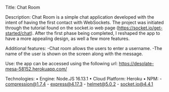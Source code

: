 Title: Chat Room

Description: Chat Room is a simple chat application developed with the intent of having the first contact with WebSockets. The project was initiated through the tutorial found on the socket.io web page (https://socket.io/get-started/chat). After the first phase being completed, I reshaped the app to have a more appealing design, as well a few more features.

Additional features:
-Chat room allows the users to enter a username. 
-The name of the user is shown on the screen along with the message.


Use: the app can be accessed using the following url: 
https://desolate-mesa-58152.herokuapp.com/


Technologies: 
•	Engine: Node.JS 16.13.1
•	Cloud Platform: Heroku
•	NPM:
    -	compression@1.7.4
    -	express@4.17.3
    -	helmet@5.0.2
    -	socket.io@4.4.1


